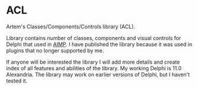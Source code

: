 # ACL

Artem's Classes/Components/Controls library (ACL).


Library contains number of classes, components and visual controls for Delphi that used in [AIMP](https://www.aimp.ru).
I have published the library because it was used in plugins that no longer supported by me.


If anyone will be interested the library I will add more details and create index of all features and abilities of the library.
My working Delphi is 11.0 Alexandria. The library may work on earlier versions of Delphi, but I haven't tested it.
